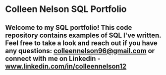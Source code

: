 # Colleen Nelson SQL Portfolio 

## Welcome to my SQL portfolio! This code repository contains examples of SQL I've written. Feel free to take a look and reach out if you have any questions: colleennelson96@gmail.com or connect with me on Linkedin - www.linkedin.com/in/colleennelson12
